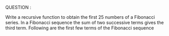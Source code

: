 QUESTION :

Write a recursive function to obtain the first 25 numbers of a Fibonacci series. In a 
Fibonacci sequence the sum of two successive terms gives the third term. Following are the first 
few terms of the Fibonacci sequence

